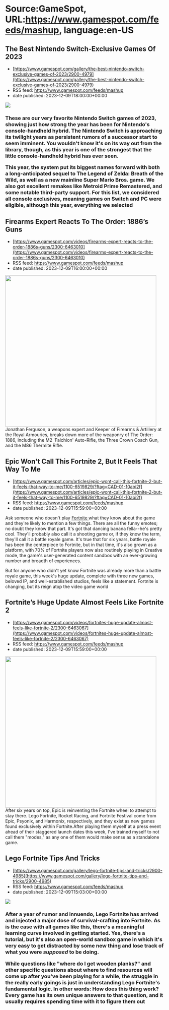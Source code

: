 # Source:GameSpot, URL:https://www.gamespot.com/feeds/mashup, language:en-US

## The Best Nintendo Switch-Exclusive Games Of 2023
 - [https://www.gamespot.com/gallery/the-best-nintendo-switch-exclusive-games-of-2023/2900-4979](https://www.gamespot.com/gallery/the-best-nintendo-switch-exclusive-games-of-2023/2900-4979)
 - RSS feed: https://www.gamespot.com/feeds/mashup
 - date published: 2023-12-09T18:00:00+00:00

<p><img src="https://www.gamespot.com/a/uploads/scale_large/1585/15855271/4231840-best-switch_gs-best-of_2023_1large.jpeg" /><br /><h3><p dir="ltr">These are our very favorite Nintendo Switch games of 2023, showing just how strong the year has been for Nintendo's console-handheld hybrid. The Nintendo Switch is approaching its twilight years as persistent rumors of a successor start to seem imminent. You wouldn't know it's on its way out from the library, though, as this year is one of the strongest that the little console-handheld hybrid has ever seen.</p><p dir="ltr">This year, the system put its biggest names forward with both a long-anticipated sequel to The Legend of Zelda: Breath of the Wild, as well as a new mainline Super Mario Bros. game. We also got excellent remakes like Metroid Prime Remastered, and some notable third-party support. For this list, we considered all console exclusives, meaning games on Switch and PC were eligible, although this year, everything we selected 

## Firearms Expert Reacts To The Order: 1886’s Guns
 - [https://www.gamespot.com/videos/firearms-expert-reacts-to-the-order-1886s-guns/2300-6463010](https://www.gamespot.com/videos/firearms-expert-reacts-to-the-order-1886s-guns/2300-6463010)
 - RSS feed: https://www.gamespot.com/feeds/mashup
 - date published: 2023-12-09T16:00:00+00:00

<img height="480" src="https://www.gamespot.com/a/uploads/square_medium/1574/15746725/4231453-order_1886_site.jpg" width="480" /> Jonathan Ferguson, a weapons expert and Keeper of Firearms &amp; Artillery at the Royal Armouries, breaks down more of the weaponry of The Order: 1886, including the M2 'Falchion' Auto-Rifle, the Three Crown Coach Gun, and the M86 Thermite Rifle.

## Epic Won't Call This Fortnite 2, But It Feels That Way To Me
 - [https://www.gamespot.com/articles/epic-wont-call-this-fortnite-2-but-it-feels-that-way-to-me/1100-6519829/?ftag=CAD-01-10abi2f](https://www.gamespot.com/articles/epic-wont-call-this-fortnite-2-but-it-feels-that-way-to-me/1100-6519829/?ftag=CAD-01-10abi2f)
 - RSS feed: https://www.gamespot.com/feeds/mashup
 - date published: 2023-12-09T15:59:00+00:00

<p dir="ltr">Ask someone who doesn't play <a href="https://www.gamespot.com/games/fortnite/">Fortnite </a>what they know about the game and they're likely to mention a few things. There are all the funny emotes; no doubt they know that part. It's got that dancing banana fella--he's pretty cool. They'll probably also call it a shooting game or, if they know the term, they'll call it a battle royale game. It's true that for six years, battle royale has been the centerpiece to Fortnite, but in that time, it's also grown as a platform, with 70% of Fortnite players now also routinely playing in Creative mode, the game's user-generated content sandbox with an ever-growing number and breadth of experiences.</p><p dir="ltr">But for anyone who didn't yet know Fortnite was already more than a battle royale game, this week's huge update, complete with three new games, beloved IP, and well-established studios, feels like a statement. Fortnite is changing, but its reign atop the video game world 

## Fortnite’s Huge Update Almost Feels Like Fortnite 2
 - [https://www.gamespot.com/videos/fortnites-huge-update-almost-feels-like-fortnite-2/2300-6463067](https://www.gamespot.com/videos/fortnites-huge-update-almost-feels-like-fortnite-2/2300-6463067)
 - RSS feed: https://www.gamespot.com/feeds/mashup
 - date published: 2023-12-09T15:59:00+00:00

<img height="480" src="https://www.gamespot.com/a/uploads/square_medium/1352/13527689/4233041-main_ytpreview_fortnite_2_v4.jpg" width="480" /> After six years on top, Epic is reinventing the Fortnite wheel to attempt to stay there. Lego Fortnite, Rocket Racing, and Fortnite Festival come from Epic, Psyonix, and Harmonix, respectively, and they exist as new games found exclusively within Fortnite.After playing them myself at a press event ahead of their staggered launch dates this week, I've trained myself to not call them "modes," as any one of them would make sense as a standalone game.

## Lego Fortnite Tips And Tricks
 - [https://www.gamespot.com/gallery/lego-fortnite-tips-and-tricks/2900-4985](https://www.gamespot.com/gallery/lego-fortnite-tips-and-tricks/2900-4985)
 - RSS feed: https://www.gamespot.com/feeds/mashup
 - date published: 2023-12-09T15:03:00+00:00

<p><img src="https://www.gamespot.com/a/uploads/scale_large/1757/17577455/4233192-legofortnitetips.jpg" /><br /><h3><p> </p><p dir="ltr">After a year of rumor and innuendo, Lego Fortnite has arrived and injected a major dose of survival-crafting into Fortnite. As is the case with all games like this, there's a meaningful learning curve involved in getting started. Yes, there's a tutorial, but it's also an open-world sandbox game in which it's very easy to get distracted by some new thing and lose track of what you were <em>supposed </em>to be doing.</p><p dir="ltr">While questions like "where do I get wooden planks?" and other specific questions about where to find resources will come up after you've been playing for a while, the struggle in the really early goings is just in understanding Lego Fortnite's fundamental logic. In other words: How does this thing work? Every game has its own unique answers to that question, and it usually requires spending time with it to figure them out

